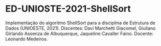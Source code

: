 # ED-UNIOSTE-2021-ShellSort
Implementação do algoritmo ShellSort para a disciplina de Estrutura de Dados (UNIOESTE, 2021). Discentes: Davi Marchetti Giacomel, Giuliano Girlando Assenza de Albuquerque, Jaqueline Cavaller Faino. Docente: Leonardo Medeiros.
